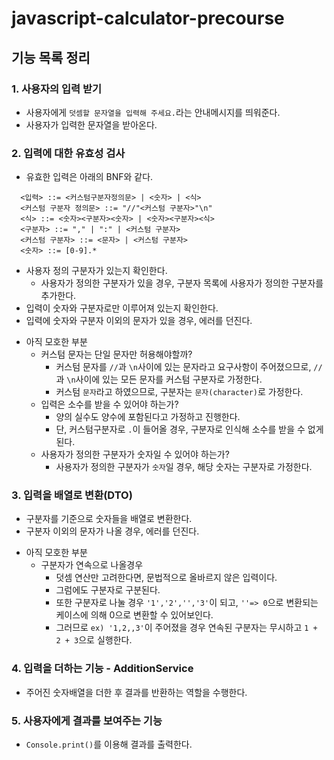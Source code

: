 # javascript-calculator-precourse

## 기능 목록 정리 

### 1. 사용자의 입력 받기 

- 사용자에게 `덧셈할 문자열을 입력해 주세요.`라는 안내메시지를 띄워준다.
- 사용자가 입력한 문자열을 받아온다.

### 2. 입력에 대한 유효성 검사
- 유효한 입력은 아래의 BNF와 같다. 
```BNF
  <입력> ::= <커스텀구분자정의문> | <숫자> | <식>
  <커스텀 구분자 정의문> ::= "//"<커스텀 구분자>"\n"
  <식> ::= <숫자><구분자><숫자> | <숫자><구분자><식>
  <구분자> ::= "," | ":" | <커스텀 구분자>
  <커스텀 구분자> ::= <문자> | <커스텀 구분자>
  <숫자> ::= [0-9].*
  ```
- 사용자 정의 구분자가 있는지 확인한다. 
  - 사용자가 정의한 구분자가 있을 경우, 구분자 목록에 사용자가 정의한 구분자를 추가한다.
- 입력이 숫자와 구분자로만 이루어져 있는지 확인한다.
- 입력에 숫자와 구분자 이외의 문자가 있을 경우, 에러를 던진다.

* 아직 모호한 부분
  - 커스텀 문자는 단일 문자만 허용해야할까?
    - 커스텀 문자를 `//`과 `\n`사이에 있는 문자라고 요구사항이 주어졌으므로, `//`과 `\n`사이에 있는 모든 문자를 커스텀 구분자로 가정한다.
    - 커스텀 `문자`라고 하였으므로, 구분자는 `문자(character)`로 가정한다.
  - 입력은 소수를 받을 수 있어야 하는가?
    - 양의 실수도 양수에 포함된다고 가정하고 진행한다.
    - 단, 커스텀구분자로 `.`이 들어올 경우, 구분자로 인식해 소수를 받을 수 없게 된다.
  - 사용자가 정의한 구분자가 숫자일 수 있어야 하는가?
    - 사용자가 정의한 구분자가 `숫자`일 경우, 해당 숫자는 구분자로 가정한다.

### 3. 입력을 배열로 변환(DTO)
- 구분자를 기준으로 숫자들을 배열로 변환한다.
- 구분자 이외의 문자가 나올 경우, 에러를 던진다.

* 아직 모호한 부분
  - 구분자가 연속으로 나올경우
    - 덧셈 연산만 고려한다면, 문법적으로 올바르지 않은 입력이다.
    - 그럼에도 구분자로 구분된다.
    - 또한 구분자로 나눌 경우 `'1','2','','3'`이 되고, `''=> 0`으로 변환되는 케이스에 의해 0으로 변환할 수 있어보인다.
    - 그러므로 `ex) '1,2,,3'`이 주어졌을 경우 연속된 구분자는 무시하고 `1 + 2 + 3`으로 실행한다.

### 4. 입력을 더하는 기능 - AdditionService
- 주어진 숫자배열을 더한 후 결과를 반환하는 역할을 수행한다.

### 5. 사용자에게 결과를 보여주는 기능
- `Console.print()`를 이용해 결과를 출력한다.
